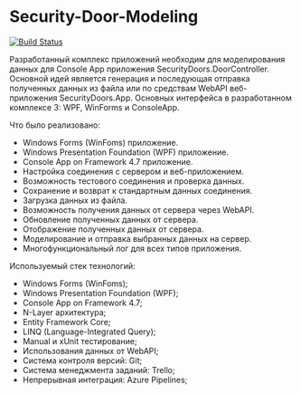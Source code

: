 # Security-Door-Modeling
[![Build Status](https://dev.azure.com/SecureDevTeam/SecureDoors/_apis/build/status/securedevteam.Security-Door-Modeling?branchName=master)](https://dev.azure.com/SecureDevTeam/SecureDoors/_build/latest?definitionId=2&branchName=master)

Разработанный комплекс приложений необходим для моделирования данных для Console App приложения SecurityDoors.DoorController. Основной идей является генерация и последующая отправка полученных данных из файла или по средствам WebAPI веб-приложения SecurityDoors.App. Основных интерфейса в разработанном комплексе 3: WPF, WinForms и ConsoleApp. 

Что было реализовано:
- Windows Forms (WinFoms) приложение.
- Windows Presentation Foundation (WPF) приложение.
- Console App on Framework 4.7 приложение.
- Настройка соединения с сервером и веб-приложением.
- Возможность тестового соединения и проверка данных.
- Сохранение и возврат к стандартным данных соединения.
- Загрузка данных из файла.
- Возможность получения данных от сервера через WebAPI.
- Обновление полученных данных от сервера.
- Отображение полученных данных от сервера.
- Моделирование и отправка выбранных данных на сервер.
- Многофункциональный лог для всех типов приложения.

Используемый стек технологий:
- Windows Forms (WinFoms);
- Windows Presentation Foundation (WPF);
- Console App on Framework 4.7;
- N-Layer архитектура;
- Entity Framework Core;
- LINQ (Language-Integrated Query);
- Manual и xUnit тестирование;
- Использования данных от WebAPI;
- Система контроля версий: Git;
- Система менеджмента заданий: Trello;
- Непрерывная интеграция: Azure Pipelines;

